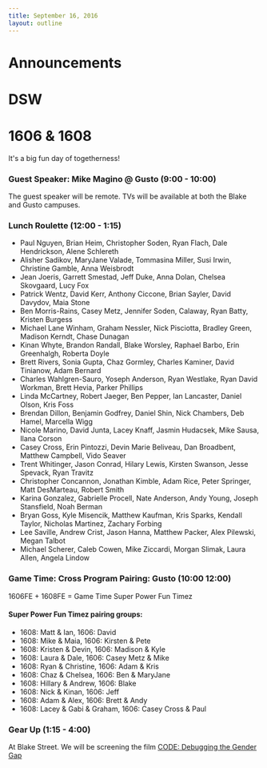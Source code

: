 ```yaml
---
title: September 16, 2016
layout: outline
---
```

# Announcements

# DSW

# 1606 & 1608

It's a big fun day of togetherness!

### Guest Speaker: Mike Magino @ Gusto (9:00 - 10:00)

The guest speaker will be remote. TVs will be available at both the Blake and Gusto campuses.

### Lunch Roulette (12:00 - 1:15)

* Paul Nguyen, Brian Heim, Christopher Soden, Ryan Flach, Dale Hendrickson, Alene Schlereth
* Alisher Sadikov, MaryJane Valade, Tommasina Miller, Susi Irwin, Christine Gamble, Anna Weisbrodt
* Jean Joeris, Garrett Smestad, Jeff Duke, Anna Dolan, Chelsea Skovgaard, Lucy Fox
* Patrick Wentz, David Kerr, Anthony Ciccone, Brian Sayler, David Davydov, Maia Stone
* Ben Morris-Rains, Casey Metz, Jennifer Soden, Calaway, Ryan Batty, Kristen Burgess
* Michael Lane Winham, Graham Nessler, Nick Pisciotta, Bradley Green, Madison Kerndt, Chase Dunagan
* Kinan Whyte, Brandon Randall, Blake Worsley, Raphael Barbo, Erin Greenhalgh, Roberta Doyle
* Brett Rivers, Sonia Gupta, Chaz Gormley, Charles Kaminer, David Tinianow, Adam Bernard
* Charles Wahlgren-Sauro, Yoseph Anderson, Ryan Westlake, Ryan David Workman, Brett Hevia, Parker Phillips
* Linda McCartney, Robert Jaeger, Ben Pepper, Ian Lancaster, Daniel Olson, Kris Foss
* Brendan Dillon, Benjamin Godfrey, Daniel Shin, Nick Chambers, Deb Hamel, Marcella Wigg
* Nicole Marino, David Junta, Lacey Knaff, Jasmin Hudacsek, Mike Sausa, Ilana Corson
* Casey Cross, Erin Pintozzi, Devin Marie Beliveau, Dan Broadbent, Matthew Campbell, Vido Seaver
* Trent Whitinger, Jason Conrad, Hilary Lewis, Kirsten Swanson, Jesse Spevack, Ryan Travitz
* Christopher Concannon, Jonathan Kimble, Adam Rice, Peter Springer, Matt DesMarteau, Robert Smith
* Karina Gonzalez, Gabrielle Procell, Nate Anderson, Andy Young, Joseph Stansfield, Noah Berman
* Bryan Goss, Kyle Misencik, Matthew Kaufman, Kris Sparks, Kendall Taylor, Nicholas Martinez, Zachary Forbing
* Lee Saville, Andrew Crist, Jason Hanna, Matthew Packer, Alex Pilewski, Megan Talbot
* Michael Scherer, Caleb Cowen, Mike Ziccardi, Morgan Slimak, Laura Allen, Angela Lindow

### Game Time: Cross Program Pairing: Gusto (10:00  12:00)
1606FE + 1608FE = Game Time Super Power Fun Timez

#### Super Power Fun Timez pairing groups:

- 1608: Matt & Ian, 1606: David
- 1608: Mike & Maia, 1606: Kirsten & Pete
- 1608: Kristen & Devin, 1606: Madison & Kyle
- 1608: Laura & Dale, 1606: Casey Metz & Mike
- 1608: Ryan & Christine, 1606: Adam & Kris
- 1608: Chaz & Chelsea, 1606: Ben & MaryJane
- 1608: Hillary & Andrew, 1606: Blake
- 1608: Nick & Kinan, 1606: Jeff
- 1608: Adam & Alex, 1606: Brett & Andy
- 1608: Lacey & Gabi & Graham, 1606: Casey Cross & Paul

### Gear Up (1:15 - 4:00)
At Blake Street. We will be screening the film [CODE: Debugging the Gender Gap](https://vimeo.com/123004482)
